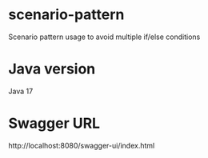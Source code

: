 # scenario-pattern
Scenario pattern usage to avoid multiple if/else conditions

# Java version
Java 17

# Swagger URL
http://localhost:8080/swagger-ui/index.html
